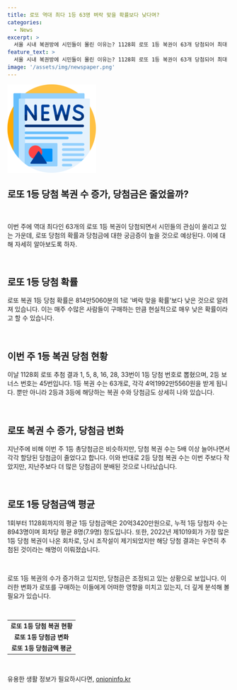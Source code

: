 ```yaml
---
title: 로또 역대 최다 1등 63명 벼락 맞을 확률보다 낮다며?
categories:
  - News
excerpt: >
  서울 시내 복권방에 시민들이 몰린 이유는? 1128회 로또 1등 복권이 63개 당첨되어 최대 기록을 세웠기 때문이다. 63개의 1등 복권 소지자들은 각 4억1992만5560원을 받게 되며, 2등과 3등 당첨자도 상금을 획득했다. 이번 주의 총 당첨금은 264억5530만원으로, 이는 지난주와 비슷하나 당첨 복권이 5배 이상 늘어나면서 개당 상금이 감소했다. 1등 당첨자 수는 누적 8943명으로, 평균적으로 8명 가량의 당첨자가 나오고 있다.
feature_text: >
  서울 시내 복권방에 시민들이 몰린 이유는? 1128회 로또 1등 복권이 63개 당첨되어 최대 기록을 세웠기 때문이다. 63개의 1등 복권 소지자들은 각 4억1992만5560원을 받게 되며, 2등과 3등 당첨자도 상금을 획득했다. 이번 주의 총 당첨금은 264억5530만원으로, 이는 지난주와 비슷하나 당첨 복권이 5배 이상 늘어나면서 개당 상금이 감소했다. 1등 당첨자 수는 누적 8943명으로, 평균적으로 8명 가량의 당첨자가 나오고 있다.
image: '/assets/img/newspaper.png'
---
```


<p><img src="/assets/img/newspaper.png" alt="kimp 속보" /></p>

<h2 data-ke-size="size28">로또 1등 당첨 복권 수 증가, 당첨금은 줄었을까?</h2>

<p data-ke-size="size16">&nbsp;</p>

<p>이번 주에 역대 최다인 63개의 로또 1등 복권이 당첨되면서 시민들의 관심이 쏠리고 있는 가운데, 로또 당첨의 확률과 당첨금에 대한 궁금증이 높을 것으로 예상된다. 이에 대해 자세히 알아보도록 하자.</p>

<p data-ke-size="size16">&nbsp;</p>

<h2 data-ke-size="size26">로또 1등 당첨 확률</h2>

<p>로또 복권 1등 당첨 확률은 814만5060분의 1로 '벼락 맞을 확률'보다 낮은 것으로 알려져 있습니다. 이는 매주 수많은 사람들이 구매하는 만큼 현실적으로 매우 낮은 확률이라고 할 수 있습니다.</p>

<p data-ke-size="size16">&nbsp;</p>

<h2 data-ke-size="size26">이번 주 1등 복권 당첨 현황</h2>

<p>이날 1128회 로또 추첨 결과 1, 5, 8, 16, 28, 33번이 1등 당첨 번호로 뽑혔으며, 2등 보너스 번호는 45번입니다. 1등 복권 수는 63개로, 각각 4억1992만5560원을 받게 됩니다. 뿐만 아니라 2등과 3등에 해당하는 복권 수와 당첨금도 상세히 나와 있습니다.</p>

<p data-ke-size="size16">&nbsp;</p>

<h2 data-ke-size="size26">로또 복권 수 증가, 당첨금 변화</h2>

<p>지난주에 비해 이번 주 1등 총당첨금은 비슷하지만, 당첨 복권 수는 5배 이상 늘어나면서 각각 할당된 당첨금이 줄었다고 합니다. 이와 반대로 2등 당첨 복권 수는 이번 주보다 작았지만, 지난주보다 더 많은 당첨금이 분배된 것으로 나타났습니다.</p>

<p data-ke-size="size16">&nbsp;</p>

<h2 data-ke-size="size26">로또 1등 당첨금액 평균</h2>

<p>1회부터 1128회까지의 평균 1등 당첨금액은 20억3420만원으로, 누적 1등 당첨자 수는 8943명이며 회차당 평균 8명(7.9명) 정도입니다. 또한, 2022년 제1019회가 가장 많은 1등 당첨 복권이 나온 회차로, 당시 조작설이 제기되었지만 해당 당첨 결과는 우연히 추첨된 것이라는 해명이 이뤄졌습니다.</p>

<p data-ke-size="size16">&nbsp;</p>

<p>로또 1등 복권의 수가 증가하고 있지만, 당첨금은 조정되고 있는 상황으로 보입니다. 이러한 변화가 로또를 구매하는 이들에게 어떠한 영향을 미치고 있는지, 더 깊게 분석해 볼 필요가 있습니다.</p>

<p data-ke-size="size16">&nbsp;</p>

<table>
   <tbody>
      <tr>
         <td style="text-align: center; height: 17px;"><b>로또 1등 당첨 복권 현황</b></td>
      </tr>
      <tr>
         <td style="text-align: center; height: 17px;"><b>로또 1등 당첨금 변화</b></td>
      </tr>
      <tr>
         <td style="text-align: center; height: 17px;"><b>로또 1등 당첨금액 평균</b></td>
      </tr>
   </tbody>
</table>

<p data-ke-size="size16">&nbsp;</p>
유용한 생활 정보가 필요하시다면, <a href="https://onioninfo.kr" rel="dofollow">onioninfo.kr</a>


